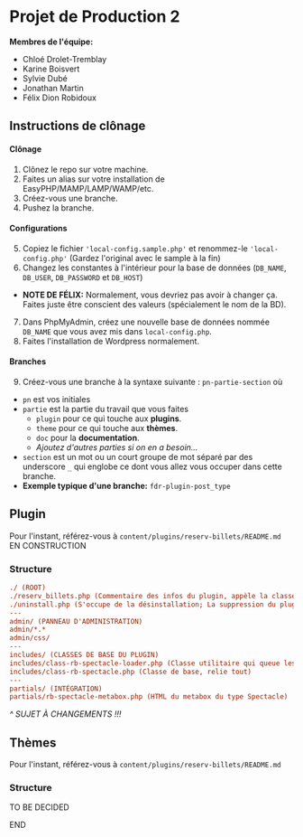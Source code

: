 # Projet de Production 2

**Membres de l'équipe:**
+ Chloé Drolet-Tremblay
+ Karine Boisvert
+ Sylvie Dubé 
+ Jonathan Martin 
+ Félix Dion Robidoux

## Instructions de clônage

#### Clônage

1. Clônez le repo sur votre machine.
2. Faites un alias sur votre installation de EasyPHP/MAMP/LAMP/WAMP/etc.
3. Créez-vous une branche.
4. Pushez la branche.

#### Configurations

5. Copiez le fichier `'local-config.sample.php'` et renommez-le `'local-config.php'` (Gardez l'original avec le sample à la fin)
6. Changez les constantes à l'intérieur pour la base de données (`DB_NAME`, `DB_USER`, `DB_PASSWORD` et `DB_HOST`)
  * __NOTE DE FÉLIX:__ Normalement, vous devriez pas avoir à changer ça. Faites juste être conscient des valeurs (spécialement le nom de la BD).
7. Dans PhpMyAdmin, créez une nouvelle base de données nommée `DB_NAME` que vous avez mis dans `local-config.php`.
8. Faites l'installation de Wordpress normalement.

#### Branches

9. Créez-vous une branche à la syntaxe suivante : `pn-partie-section` où
  * `pn` est vos initiales
  * `partie` est la partie du travail que vous faites
    * `plugin` pour ce qui touche aux __plugins__.
    * `theme` pour ce qui touche aux __thèmes__.
    * `doc` pour la __documentation__.
    * _Ajoutez d'autres parties si on en a besoin..._
  * `section` est un mot ou un court groupe de mot séparé par des underscore `_` qui englobe ce dont vous allez vous occuper dans cette branche.
  * __Exemple typique d'une branche:__ `fdr-plugin-post_type`

## Plugin

Pour l'instant, référez-vous à `content/plugins/reserv-billets/README.md`
EN CONSTRUCTION

### Structure

```INI
./ (ROOT)
./reserv_billets.php (Commentaire des infos du plugin, appèle la classe de base)
./uninstall.php (S'occupe de la désinstallation; La suppression du plugin)
---
admin/ (PANNEAU D'ADMINISTRATION)
admin/*.*
admin/css/
---
includes/ (CLASSES DE BASE DU PLUGIN)
includes/class-rb-spectacle-loader.php (Classe utilitaire qui queue les actions et les filtres)
includes/class-rb-spectacle.php (Classe de base, relie tout)
---
partials/ (INTÉGRATION)
partials/rb-spectacle-metabox.php (HTML du metabox du type Spectacle)
```
_^ SUJET À CHANGEMENTS !!!_

## Thèmes

Pour l'instant, référez-vous à `content/plugins/reserv-billets/README.md`

### Structure

TO BE DECIDED

END